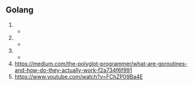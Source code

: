 ## Golang
1. -
2. -
3. -
4. https://medium.com/the-polyglot-programmer/what-are-goroutines-and-how-do-they-actually-work-f2a734f6f991
5. https://www.youtube.com/watch?v=FChZP09Ba4E